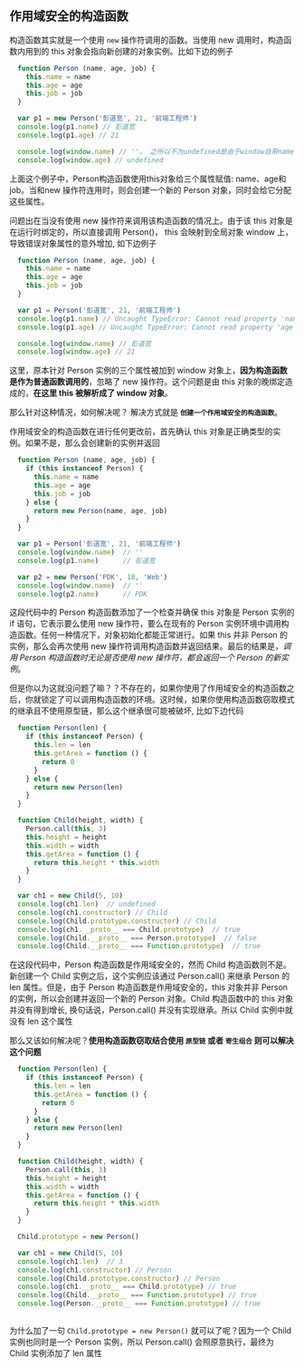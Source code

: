 ## 作用域安全的构造函数
构造函数其实就是一个使用 `new` 操作符调用的函数。当使用 new 调用时，构造函数内用到的 this 对象会指向新创建的对象实例。比如下边的例子
```javascript
  function Person (name, age, job) {
    this.name = name
    this.age = age
    this.job = job
  }

  var p1 = new Person('彭道宽', 21, '前端工程师')
  console.log(p1.name) // 彭道宽
  console.log(p1.age) // 21

  console.log(window.name) // ''， 之所以不为undefined是由于window自带name属性，且该属性为 '' 
  console.log(window.age) // undefined

```
上面这个例子中，Person构造函数使用this对象给三个属性赋值: name、age和job。当和new 操作符连用时，则会创建一个新的 Person 对象，同时会给它分配这些属性。

问题出在当没有使用 new 操作符来调用该构造函数的情况上。由于该 this 对象是在运行时绑定的，所以直接调用 Person()， this 会映射到全局对象 window 上，导致错误对象属性的意外增加, 如下边例子

```javascript
  function Person (name, age, job) {
    this.name = name
    this.age = age
    this.job = job
  }

  var p1 = Person('彭道宽', 21, '前端工程师')
  console.log(p1.name) // Uncaught TypeError: Cannot read property 'name' of undefined
  console.log(p1.age) // Uncaught TypeError: Cannot read property 'age' of undefined

  console.log(window.name) // 彭道宽 
  console.log(window.age) // 21
```
这里，原本针对 Person 实例的三个属性被加到 window 对象上，<strong>因为构造函数是作为普通函数调用的</strong>，忽略了 new 操作符。这个问题是由 this 对象的晚绑定造成的，<strong>在这里 this 被解析成了 window 对象</strong>。

那么针对这种情况，如何解决呢？ 解决方式就是 <strong>`创建一个作用域安全的构造函数`</strong>。

作用域安全的构造函数在进行任何更改前，首先确认 this 对象是正确类型的实例。如果不是，那么会创建新的实例并返回

```javascript
  function Person (name, age, job) {
    if (this instanceof Person) {
      this.name = name
      this.age = age
      this.job = job
    } else {
      return new Person(name, age, job)
    }
  }

  var p1 = Person('彭道宽', 21, '前端工程师')
  console.log(window.name)  // ''
  console.log(p1.name)      // 彭道宽

  var p2 = new Person('PDK', 18, 'Web')
  console.log(window.name)  // ''
  console.log(p2.name)      // PDK

```
这段代码中的 Person 构造函数添加了一个检查并确保 this 对象是 Person 实例的 if 语句，它表示要么使用 new 操作符，要么在现有的 Person 实例环境中调用构造函数。任何一种情况下，对象初始化都能正常进行。如果 this 并非 Person 的实例，那么会再次使用 new 操作符调用构造函数并返回结果。最后的结果是，*调用 Person 构造函数时无论是否使用 new 操作符，都会返回一个 Person 的新实例*。

但是你以为这就没问题了嘛？？不存在的，如果你使用了作用域安全的构造函数之后，你就锁定了可以调用构造函数的环境。这时候，如果你使用构造函数窃取模式的继承且不使用原型链，那么这个继承很可能被破坏, 比如下边代码

```javascript
  function Person(len) {
    if (this instanceof Person) {
      this.len = len
      this.getArea = function () {
        return 0
      }
    } else {
      return new Person(len)
    }
  }

  function Child(height, width) {
    Person.call(this, 3)
    this.height = height
    this.width = width
    this.getArea = function () {
      return this.height * this.width
    }
  }

  var ch1 = new Child(5, 10)
  console.log(ch1.len)  // undefined  
  console.log(ch1.constructor) // Child
  console.log(Child.prototype.constructor) // Child
  console.log(ch1.__proto__ === Child.prototype)  // true
  console.log(Child.__proto__ === Person.prototype)  // false
  console.log(Child.__proto__ === Function.prototype)  // true

```
在这段代码中，Person 构造函数是作用域安全的，然而 Child 构造函数则不是。新创建一个 Child 实例之后，这个实例应该通过 Person.call() 来继承 Person 的 len 属性。但是，由于 Person 构造函数是作用域安全的，this 对象并非 Person 的实例，所以会创建并返回一个新的 Person 对象。Child 构造函数中的 this 对象并没有得到增长, 换句话说，Person.call() 并没有实现继承。所以 Child 实例中就没有 len 这个属性

那么又该如何解决呢？<strong>使用构造函数窃取结合使用 `原型链` 或者 `寄生组合` 则可以解决这个问题</strong>

```javascript
  function Person(len) {
    if (this instanceof Person) {
      this.len = len
      this.getArea = function () {
        return 0
      }
    } else {
      return new Person(len)
    }
  }

  function Child(height, width) {
    Person.call(this, 3)
    this.height = height
    this.width = width
    this.getArea = function () {
      return this.height * this.width
    }
  }

  Child.prototype = new Person()

  var ch1 = new Child(5, 10)
  console.log(ch1.len)  // 3
  console.log(ch1.constructor) // Person
  console.log(Child.prototype.constructor) // Person
  console.log(ch1.__proto__ === Child.prototype) // true 
  console.log(Child.__proto__ === Function.prototype) // true
  console.log(Person.__proto__ === Function.prototype) // true
  
```
为什么加了一句 `Child.prototype = new Person()` 就可以了呢？因为一个 Child 实例也同时是一个 Person 实例，所以 Person.call() 会照原意执行，最终为 Child 实例添加了 len 属性
